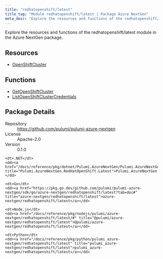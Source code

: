 ```yaml
---
title: "redhatopenshift/latest"
title_tag: "Module redhatopenshift/latest | Package Azure NextGen"
meta_desc: "Explore the resources and functions of the redhatopenshift/latest module in the Azure NextGen package."
---
```


<!-- WARNING: this file was generated by Pulumi Docs Generator. -->
<!-- Do not edit by hand unless you're certain you know what you are doing! -->

Explore the resources and functions of the redhatopenshift/latest module in the Azure NextGen package.

<h2 id="resources">Resources</h2>
<ul class="api">
    <li><a href="openshiftcluster" title="OpenShiftCluster"><span class="symbol resource"></span>OpenShiftCluster</a></li>
</ul>

<h2 id="functions">Functions</h2>
<ul class="api">
    <li><a href="getopenshiftcluster" title="GetOpenShiftCluster"><span class="symbol function"></span>GetOpenShiftCluster</a></li>
    <li><a href="listopenshiftclustercredentials" title="ListOpenShiftClusterCredentials"><span class="symbol function"></span>ListOpenShiftClusterCredentials</a></li>
</ul>

<h2 id="package-details">Package Details</h2>
<dl class="package-details">
	<dt>Repository</dt>
	<dd><a href="https://github.com/pulumi/pulumi-azure-nextgen">https://github.com/pulumi/pulumi-azure-nextgen</a></dd>
	<dt>License</dt>
	<dd>Apache-2.0</dd>
	<dt>Version</dt>
	<dd>0.1.0</dd>
</dl>



<dl class="tabular">

    <dt>.NET</dt>
    <dd><a href="/docs/reference/pkg/dotnet/Pulumi.AzureNextGen/Pulumi.AzureNextGen.RedHatOpenShift.Latest.html" title="Pulumi.AzureNextGen.RedHatOpenShift.Latest">Pulumi.AzureNextGen.RedHatOpenShift.Latest</a></dd>

    <dt>Go</dt>
    <dd><a href="https://pkg.go.dev/github.com/pulumi/pulumi-azure-nextgen/sdk/go/azure-nextgen/redhatopenshift/latest?tab=doc#" title="azure-nextgen/redhatopenshift/latest">azure-nextgen/redhatopenshift/latest</a></dd>

    <dt>Node.js</dt>
    <dd><a href="/docs/reference/pkg/nodejs/pulumi/azure-nextgen/redhatopenshift/latest/#" title="@pulumi/azure-nextgen/redhatopenshift/latest">@pulumi/azure-nextgen/redhatopenshift/latest</a></dd>

    <dt>Python</dt>
    <dd><a href="/docs/reference/pkg/python/pulumi_azure-nextgen/redhatopenshift/latest" title="pulumi_azure-nextgen/redhatopenshift/latest">pulumi_azure-nextgen/redhatopenshift/latest</a></dd>

</dl>


